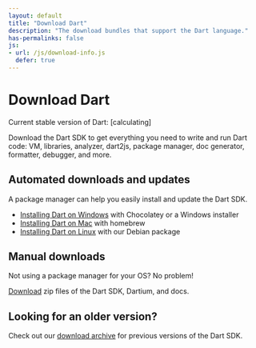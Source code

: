 ```yaml
---
layout: default
title: "Download Dart"
description: "The download bundles that support the Dart language."
has-permalinks: false
js:
- url: /js/download-info.js
  defer: true
---
```


# Download Dart

<p>Current stable version of Dart:
<span class="editor-build-rev-stable">[calculating]</span></p>

Download the Dart SDK to get everything you need to write and run Dart code:
VM, libraries, analyzer, dart2js, package manager, doc generator,
formatter, debugger, and more.

## Automated downloads and updates

A package manager can help you easily install and update the Dart SDK.

* [Installing Dart on Windows](windows.html) with Chocolatey or a
  Windows installer
* [Installing Dart on Mac](mac.html) with homebrew
* [Installing Dart on Linux](linux.html) with our Debian package

## Manual downloads

Not using a package manager for your OS? No problem!

[Download](/downloads/archive/)
zip files of the Dart SDK, Dartium, and docs.

## Looking for an older version?

Check out our [download archive](/downloads/archive/) for
previous versions of the Dart SDK.
